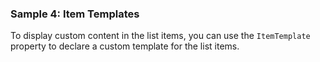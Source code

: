 ### Sample 4: Item Templates

To display custom content in the list items, you can use the `ItemTemplate` property to declare a custom template for the list items. 
